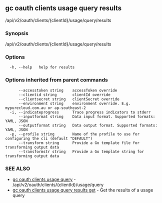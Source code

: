 ## gc oauth clients usage query results

/api/v2/oauth/clients/{clientId}/usage/query/results

### Synopsis

/api/v2/oauth/clients/{clientId}/usage/query/results

### Options

```
  -h, --help   help for results
```

### Options inherited from parent commands

```
      --accesstoken string    accessToken override
      --clientid string       clientId override
      --clientsecret string   clientSecret override
      --environment string    environment override. E.g. mypurecloud.com.au or ap-southeast-2
  -i, --indicateprogress      Trace progress indicators to stderr
      --inputformat string    Data input format. Supported formats: YAML, JSON
      --outputformat string   Data output format. Supported formats: YAML, JSON
  -p, --profile string        Name of the profile to use for configuring the cli (default "DEFAULT")
      --transform string      Provide a Go template file for transforming output data
      --transformstr string   Provide a Go template string for transforming output data
```

### SEE ALSO

* [gc oauth clients usage query](gc_oauth_clients_usage_query.html)	 - /api/v2/oauth/clients/{clientId}/usage/query
* [gc oauth clients usage query results get](gc_oauth_clients_usage_query_results_get.html)	 - Get the results of a usage query


